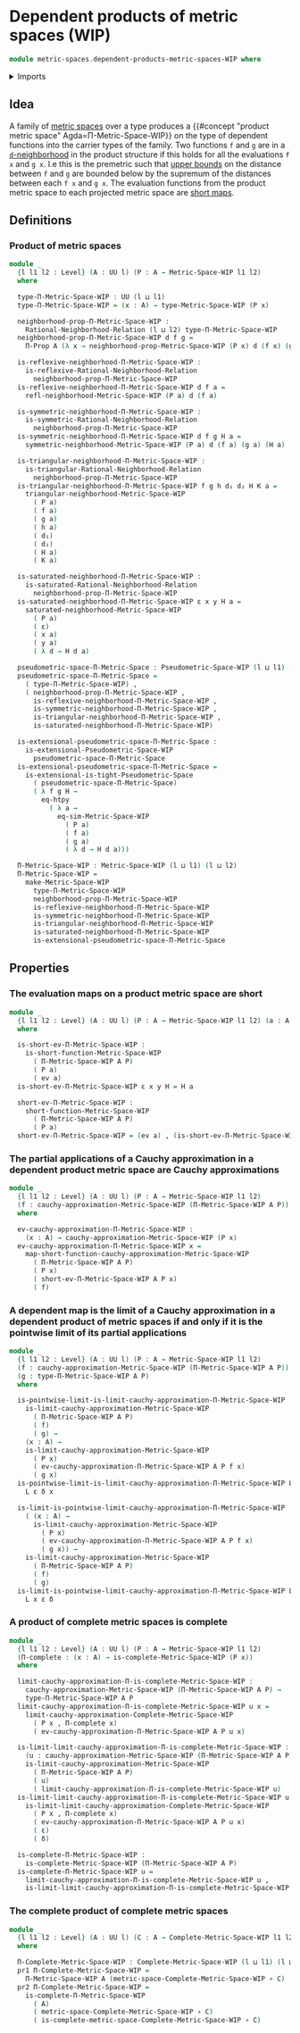 # Dependent products of metric spaces (WIP)

```agda
module metric-spaces.dependent-products-metric-spaces-WIP where
```

<details><summary>Imports</summary>

```agda
open import foundation.dependent-pair-types
open import foundation.evaluation-functions
open import foundation.function-extensionality
open import foundation.function-types
open import foundation.propositions
open import foundation.sets
open import foundation.universe-levels

open import metric-spaces.cauchy-approximations-metric-spaces-WIP
open import metric-spaces.complete-metric-spaces-WIP
open import metric-spaces.convergent-cauchy-approximations-metric-spaces-WIP
open import metric-spaces.extensional-pseudometric-spaces-WIP
open import metric-spaces.limits-of-cauchy-approximations-metric-spaces-WIP
open import metric-spaces.metric-spaces-WIP
open import metric-spaces.monotonic-rational-neighborhoods
open import metric-spaces.pseudometric-spaces-WIP
open import metric-spaces.rational-neighborhoods
open import metric-spaces.reflexive-rational-neighborhoods
open import metric-spaces.saturated-rational-neighborhoods
open import metric-spaces.short-functions-metric-spaces-WIP
open import metric-spaces.symmetric-rational-neighborhoods
open import metric-spaces.triangular-rational-neighborhoods
```

</details>

## Idea

A family of [metric spaces](metric-spaces.metric-spaces.md) over a type produces
a {{#concept "product metric space" Agda=Π-Metric-Space-WIP}} on the type of
dependent functions into the carrier types of the family. Two functions `f` and
`g` are in a [`d`-neighborhood](metric-spaces.premetric-structures.md) in the
product structure if this holds for all the evaluations `f x` and `g x`. I.e
this is the premetric such that
[upper bounds](metric-spaces.premetric-structures.md) on the distance between
`f` and `g` are bounded below by the supremum of the distances between each
`f x` and `g x`. The evaluation functions from the product metric space to each
projected metric space are
[short maps](metric-spaces.short-functions-metric-spaces.md).

## Definitions

### Product of metric spaces

```agda
module _
  {l l1 l2 : Level} (A : UU l) (P : A → Metric-Space-WIP l1 l2)
  where

  type-Π-Metric-Space-WIP : UU (l ⊔ l1)
  type-Π-Metric-Space-WIP = (x : A) → type-Metric-Space-WIP (P x)

  neighborhood-prop-Π-Metric-Space-WIP :
    Rational-Neighborhood-Relation (l ⊔ l2) type-Π-Metric-Space-WIP
  neighborhood-prop-Π-Metric-Space-WIP d f g =
    Π-Prop A (λ x → neighborhood-prop-Metric-Space-WIP (P x) d (f x) (g x))

  is-reflexive-neighborhood-Π-Metric-Space-WIP :
    is-reflexive-Rational-Neighborhood-Relation
      neighborhood-prop-Π-Metric-Space-WIP
  is-reflexive-neighborhood-Π-Metric-Space-WIP d f a =
    refl-neighborhood-Metric-Space-WIP (P a) d (f a)

  is-symmetric-neighborhood-Π-Metric-Space-WIP :
    is-symmetric-Rational-Neighborhood-Relation
      neighborhood-prop-Π-Metric-Space-WIP
  is-symmetric-neighborhood-Π-Metric-Space-WIP d f g H a =
    symmetric-neighborhood-Metric-Space-WIP (P a) d (f a) (g a) (H a)

  is-triangular-neighborhood-Π-Metric-Space-WIP :
    is-triangular-Rational-Neighborhood-Relation
      neighborhood-prop-Π-Metric-Space-WIP
  is-triangular-neighborhood-Π-Metric-Space-WIP f g h d₁ d₂ H K a =
    triangular-neighborhood-Metric-Space-WIP
      ( P a)
      ( f a)
      ( g a)
      ( h a)
      ( d₁)
      ( d₂)
      ( H a)
      ( K a)

  is-saturated-neighborhood-Π-Metric-Space-WIP :
    is-saturated-Rational-Neighborhood-Relation
      neighborhood-prop-Π-Metric-Space-WIP
  is-saturated-neighborhood-Π-Metric-Space-WIP ε x y H a =
    saturated-neighborhood-Metric-Space-WIP
      ( P a)
      ( ε)
      ( x a)
      ( y a)
      ( λ d → H d a)

  pseudometric-space-Π-Metric-Space : Pseudometric-Space-WIP (l ⊔ l1) (l ⊔ l2)
  pseudometric-space-Π-Metric-Space =
    ( type-Π-Metric-Space-WIP) ,
    ( neighborhood-prop-Π-Metric-Space-WIP ,
      is-reflexive-neighborhood-Π-Metric-Space-WIP ,
      is-symmetric-neighborhood-Π-Metric-Space-WIP ,
      is-triangular-neighborhood-Π-Metric-Space-WIP ,
      is-saturated-neighborhood-Π-Metric-Space-WIP)

  is-extensional-pseudometric-space-Π-Metric-Space :
    is-extensional-Pseudometric-Space-WIP
      pseudometric-space-Π-Metric-Space
  is-extensional-pseudometric-space-Π-Metric-Space =
    is-extensional-is-tight-Pseudometric-Space
      ( pseudometric-space-Π-Metric-Space)
      ( λ f g H →
        eq-htpy
          ( λ a →
            eq-sim-Metric-Space-WIP
              ( P a)
              ( f a)
              ( g a)
              ( λ d → H d a)))

  Π-Metric-Space-WIP : Metric-Space-WIP (l ⊔ l1) (l ⊔ l2)
  Π-Metric-Space-WIP =
    make-Metric-Space-WIP
      type-Π-Metric-Space-WIP
      neighborhood-prop-Π-Metric-Space-WIP
      is-reflexive-neighborhood-Π-Metric-Space-WIP
      is-symmetric-neighborhood-Π-Metric-Space-WIP
      is-triangular-neighborhood-Π-Metric-Space-WIP
      is-saturated-neighborhood-Π-Metric-Space-WIP
      is-extensional-pseudometric-space-Π-Metric-Space
```

## Properties

### The evaluation maps on a product metric space are short

```agda
module _
  {l l1 l2 : Level} (A : UU l) (P : A → Metric-Space-WIP l1 l2) (a : A)
  where

  is-short-ev-Π-Metric-Space-WIP :
    is-short-function-Metric-Space-WIP
      ( Π-Metric-Space-WIP A P)
      ( P a)
      ( ev a)
  is-short-ev-Π-Metric-Space-WIP ε x y H = H a

  short-ev-Π-Metric-Space-WIP :
    short-function-Metric-Space-WIP
      ( Π-Metric-Space-WIP A P)
      ( P a)
  short-ev-Π-Metric-Space-WIP = (ev a) , (is-short-ev-Π-Metric-Space-WIP)
```

### The partial applications of a Cauchy approximation in a dependent product metric space are Cauchy approximations

```agda
module _
  {l l1 l2 : Level} (A : UU l) (P : A → Metric-Space-WIP l1 l2)
  (f : cauchy-approximation-Metric-Space-WIP (Π-Metric-Space-WIP A P))
  where

  ev-cauchy-approximation-Π-Metric-Space-WIP :
    (x : A) → cauchy-approximation-Metric-Space-WIP (P x)
  ev-cauchy-approximation-Π-Metric-Space-WIP x =
    map-short-function-cauchy-approximation-Metric-Space-WIP
      ( Π-Metric-Space-WIP A P)
      ( P x)
      ( short-ev-Π-Metric-Space-WIP A P x)
      ( f)
```

### A dependent map is the limit of a Cauchy approximation in a dependent product of metric spaces if and only if it is the pointwise limit of its partial applications

```agda
module _
  {l l1 l2 : Level} (A : UU l) (P : A → Metric-Space-WIP l1 l2)
  (f : cauchy-approximation-Metric-Space-WIP (Π-Metric-Space-WIP A P))
  (g : type-Π-Metric-Space-WIP A P)
  where

  is-pointwise-limit-is-limit-cauchy-approximation-Π-Metric-Space-WIP :
    is-limit-cauchy-approximation-Metric-Space-WIP
      ( Π-Metric-Space-WIP A P)
      ( f)
      ( g) →
    (x : A) →
    is-limit-cauchy-approximation-Metric-Space-WIP
      ( P x)
      ( ev-cauchy-approximation-Π-Metric-Space-WIP A P f x)
      ( g x)
  is-pointwise-limit-is-limit-cauchy-approximation-Π-Metric-Space-WIP L x ε δ =
    L ε δ x

  is-limit-is-pointwise-limit-cauchy-approximation-Π-Metric-Space-WIP :
    ( (x : A) →
      is-limit-cauchy-approximation-Metric-Space-WIP
        ( P x)
        ( ev-cauchy-approximation-Π-Metric-Space-WIP A P f x)
        ( g x)) →
    is-limit-cauchy-approximation-Metric-Space-WIP
      ( Π-Metric-Space-WIP A P)
      ( f)
      ( g)
  is-limit-is-pointwise-limit-cauchy-approximation-Π-Metric-Space-WIP L ε δ x =
    L x ε δ
```

### A product of complete metric spaces is complete

```agda
module _
  {l l1 l2 : Level} (A : UU l) (P : A → Metric-Space-WIP l1 l2)
  (Π-complete : (x : A) → is-complete-Metric-Space-WIP (P x))
  where

  limit-cauchy-approximation-Π-is-complete-Metric-Space-WIP :
    cauchy-approximation-Metric-Space-WIP (Π-Metric-Space-WIP A P) →
    type-Π-Metric-Space-WIP A P
  limit-cauchy-approximation-Π-is-complete-Metric-Space-WIP u x =
    limit-cauchy-approximation-Complete-Metric-Space-WIP
      ( P x , Π-complete x)
      ( ev-cauchy-approximation-Π-Metric-Space-WIP A P u x)

  is-limit-limit-cauchy-approximation-Π-is-complete-Metric-Space-WIP :
    (u : cauchy-approximation-Metric-Space-WIP (Π-Metric-Space-WIP A P)) →
    is-limit-cauchy-approximation-Metric-Space-WIP
      ( Π-Metric-Space-WIP A P)
      ( u)
      ( limit-cauchy-approximation-Π-is-complete-Metric-Space-WIP u)
  is-limit-limit-cauchy-approximation-Π-is-complete-Metric-Space-WIP u ε δ x =
    is-limit-limit-cauchy-approximation-Complete-Metric-Space-WIP
      ( P x , Π-complete x)
      ( ev-cauchy-approximation-Π-Metric-Space-WIP A P u x)
      ( ε)
      ( δ)

  is-complete-Π-Metric-Space-WIP :
    is-complete-Metric-Space-WIP (Π-Metric-Space-WIP A P)
  is-complete-Π-Metric-Space-WIP u =
    limit-cauchy-approximation-Π-is-complete-Metric-Space-WIP u ,
    is-limit-limit-cauchy-approximation-Π-is-complete-Metric-Space-WIP u
```

### The complete product of complete metric spaces

```agda
module _
  {l l1 l2 : Level} (A : UU l) (C : A → Complete-Metric-Space-WIP l1 l2)
  where

  Π-Complete-Metric-Space-WIP : Complete-Metric-Space-WIP (l ⊔ l1) (l ⊔ l2)
  pr1 Π-Complete-Metric-Space-WIP =
    Π-Metric-Space-WIP A (metric-space-Complete-Metric-Space-WIP ∘ C)
  pr2 Π-Complete-Metric-Space-WIP =
    is-complete-Π-Metric-Space-WIP
      ( A)
      ( metric-space-Complete-Metric-Space-WIP ∘ C)
      ( is-complete-metric-space-Complete-Metric-Space-WIP ∘ C)
```
